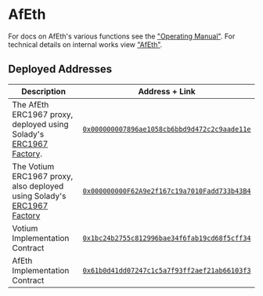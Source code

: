 # AfEth

For docs on AfEth's various functions see the ["Operating Manual"](./docs/Operating-Manual.md). For
technical details on internal works view ["AfEth"](./docs/AfEth.md).


## Deployed Addresses

|Description|Address + Link|
|-----------|--------------|
|The AfEth ERC1967 proxy, deployed using Solady's [ERC1967 Factory](https://etherscan.io/address/0x0000000000006396FF2a80c067f99B3d2Ab4Df24#readContract).| [`0x000000007896ae1058cb6bbd9d472c2c9aade11e`](https://etherscan.io/address/0x000000007896ae1058cb6bbd9d472c2c9aade11e)|
|The Votium ERC1967 proxy, also deployed using Solady's [ERC1967 Factory](https://etherscan.io/address/0x0000000000006396FF2a80c067f99B3d2Ab4Df24#readContract)|[`0x000000000F62A9e2f167c19a7010Fadd733b43B4`](https://etherscan.io/address/0x000000000F62A9e2f167c19a7010Fadd733b43B4)|
|Votium Implementation Contract|[`0x1bc24b2755c812996bae34f6fab19cd68f5cff34`](https://etherscan.io/address/0xcf687792a1e65bb41793cc938cf8e27e5d1b678b)|
|AfEth Implementation Contract|[`0x61b0d41dd07247c1c5a7f93ff2aef21ab66103f3`](https://etherscan.io/address/0x1a0a62aa8a9471a6a726b5cdc24192be3a3dbc7b)|


